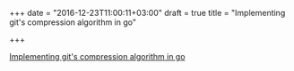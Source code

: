 +++
date = "2016-12-23T11:00:11+03:00"
draft = true
title = "Implementing git's compression algorithm in go"

+++

<p><a href="https://blog.gopheracademy.com/advent-2016/implementing_gits-compression_algorithm_in_go">Implementing git's compression algorithm in go</a></p>
